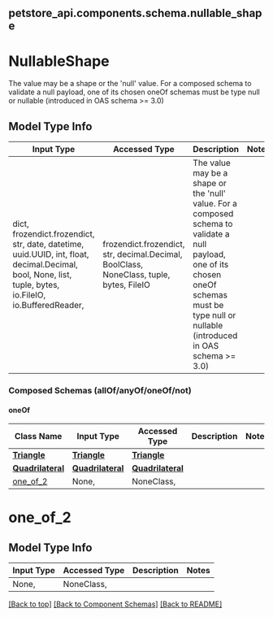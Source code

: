 <a name="top"></a>
## petstore_api.components.schema.nullable_shape
# NullableShape

The value may be a shape or the 'null' value. For a composed schema to validate a null payload, one of its chosen oneOf schemas must be type null or nullable (introduced in OAS schema >= 3.0)

## Model Type Info
Input Type | Accessed Type | Description | Notes
------------ | ------------- | ------------- | -------------
dict, frozendict.frozendict, str, date, datetime, uuid.UUID, int, float, decimal.Decimal, bool, None, list, tuple, bytes, io.FileIO, io.BufferedReader,  | frozendict.frozendict, str, decimal.Decimal, BoolClass, NoneClass, tuple, bytes, FileIO | The value may be a shape or the &#x27;null&#x27; value. For a composed schema to validate a null payload, one of its chosen oneOf schemas must be type null or nullable (introduced in OAS schema &gt;&#x3D; 3.0) | 

### Composed Schemas (allOf/anyOf/oneOf/not)
#### oneOf
Class Name | Input Type | Accessed Type | Description | Notes
------------- | ------------- | ------------- | ------------- | -------------
[**Triangle**](triangle.Triangle.md) | [**Triangle**](triangle.Triangle.md) | [**Triangle**](triangle.Triangle.md) |  | 
[**Quadrilateral**](quadrilateral.Quadrilateral.md) | [**Quadrilateral**](quadrilateral.Quadrilateral.md) | [**Quadrilateral**](quadrilateral.Quadrilateral.md) |  | 
[one_of_2](#one_of_2) | None,  | NoneClass,  |  | 

# one_of_2

## Model Type Info
Input Type | Accessed Type | Description | Notes
------------ | ------------- | ------------- | -------------
None,  | NoneClass,  |  | 

[[Back to top]](#top) [[Back to Component Schemas]](../../../README.md#Component-Schemas) [[Back to README]](../../../README.md)